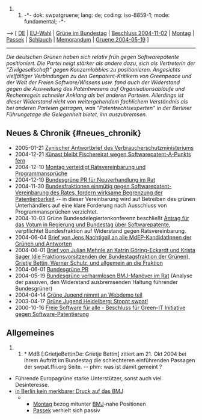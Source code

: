 1.  1.  -\*- dok: swpatgruene; lang: de; coding: iso-8859-1; mode:
        fundamental; -\*-

\--\> \[ [ DE](SwpatdeDe "wikilink") \| [
EU-Wahl](ElectAct0405De "wikilink") \| [ Grüne im
Bundestag](MdbGrueneDe "wikilink") \| [ Beschluss
2004-11-02](Gruene041102De "wikilink") \| [
Montag](JerzyMontagDe "wikilink") \| [
Passek](OliverPassekDe "wikilink") \| [
Schlauch](RezzoSchlauchDe "wikilink") \| [
Memorandum](MemoGruene0405De "wikilink") \| [ Gruene
2004-05-19](Gruene040519De "wikilink") \]

------------------------------------------------------------------------

*Die deutschen Grünen haben sich relativ früh gegen Softwarepatente
positioniert. Die Partei neigt stärker als andere dazu, sich als
Vertreterin der \"Zivilgesellschaft\" gegen Konzernlobbies zu
positionieren. Angesichts vielfältiger Verbindungen zu den
Genpatent-Kritikern von Greenpeace und der Welt der Freien
Software/Wissens usw. fand auch der Widerstand gegen die Ausweitung des
Patentwesens auf Organisationsabläufe und Rechenregeln schneller Anklang
als bei anderen Parteien. Allerdings ist dieser Widerstand nicht von
weitergehendem fachlichem Verständnis als bei anderen Parteien getragen,
was \"Patentrechtsexperten\" in der Berliner Führungetage die
Gelegenheit bietet, ihn auszubremsen.*

## Neues & Chronik {#neues_chronik}

-   2005-01-21 [ Zynischer Antwortbrief des
    Verbraucherschutzministeriums](LtrStark050121De "wikilink")
-   2004-12-21 [ Künast bleibt Fischereirat wegen
    Softwarepatent-A-Punkts fern](Kuenast041221De "wikilink")
-   2004-12-10 [ Montag verteidigt Ratsvereinbarung und
    Programmansprüche](Montag041210De "wikilink")
-   2004-12-10 [ Bundesgrüne PR für Neuverhandlung im
    Rat](Gruene041210De "wikilink")
-   2004-11-30 [ Bundesfraktionen einmütig gegen
    Softwarepatent-Vereinbarung des Rates, fordern wirksame Begrenzung
    der Patentierbarkeit](Bundestag041130De "wikilink") \-- in dieser
    Vereinbarung wird auf Betreiben des grünen Unterhändlers auf eine
    klare Forderung nach Ausschluss von Programmansprüchen verzichtet.
-   2004-10-03 Grüne Bundesdelegiertenkonferenz beschließt [ Antrag für
    das Votum in Regierung und Bundestag über
    Softwarepatente](Gruene041103De "wikilink"), verpflichtet
    Bundesfraktion auf Widerstand gegen Ratsvereinbarung.
-   2004-06-04 [ Brief von Jens Nachtigall an alle MdEP-KandidatInnen
    der Grünen und Antworten](LtrNachtigallGruene0406De "wikilink")
-   2004-06-01 [ Brief von Julian Mehnle an Katrin Göring-Eckardt und
    Krista Sager (die Fraktionsvorsitzenden der Bundestagsfraktion der
    Grünen), Grietje Bettin, Werner Schulz, und allgemein an die
    Fraktion](LtrMehnleGruene0406De "wikilink")
-   2004-06-01 [ Bundesgrüne PR](Gruene040601De "wikilink")
-   2004-05-19 [ Bundesgrüne verharmlosen BMJ-Manöver im
    Rat](Gruene040519De "wikilink") (Analyse der passiven, den
    Widerstand ausbremsenden Haltung führender Bundesgrüner)
-   2004-04-14 [Grüne Jugend nimmt an Webdemo
    teil](http://swpat.ffii.org/group/demo/mir0404/www.gruene-jugend.de/ "wikilink")
-   2003-04-17 [Grüne Jugend Heidelberg: Stoppt
    swpat!](http://www.gruenejugend.de/heidelberg/swpat-pm.html "wikilink")
-   2000-10-16 [Freie Software für alle - Beschluss für Green-IT
    Initiative gegen
    Software-Patentierung](http://www.heise.de/newsticker/meldung/12492 "wikilink")

## Allgemeines

1.  1.  \* MdB \[:GrietjeBettinDe: Grietje Bettin\] zitiert am 21. Okt
        2004 bei ihrem Auftritt im Bundestag die schlechteren
        einführenden Passagen der swpat.ffii.org Seite. \-- phm: was ist
        damit gemeint ?

-   Führende Europagrüne starke Unterstützer, sonst auch viel
    Desinteresse.
-   [ in Berlin kein merkbarer Druck auf das
    BMJ](Gruene040519De "wikilink")
    -   -   [ Montag](JerzyMontagDe "wikilink") bezog mitunter [
            BMJ](SwpatbmjDe "wikilink")-nahe Positionen
        -   [ Passek](OliverPassekDe "wikilink") verhielt sich passiv
